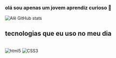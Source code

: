 ### olá sou apenas um jovem aprendiz curioso 🐺

![Alê GitHub stats](https://github-readme-stats.vercel.app/api?username=Alesouza18&show_icons=true&theme=radical&locale=pt-br)

## tecnologias que eu uso no meu dia

<div style="display: inline-block"><br>
  <img align="center" alt="html5" src="https://img.shields.io/badge/HTML5-E34F26?style=for-the-badge&logo=html5&logoColor=white"/>
  <img align="center" alt="CSS3" src="https://img.shields.io/badge/CSS3-1572B6?style=for-the-badge&logo=css3&logoColor=white"/>
</div>
